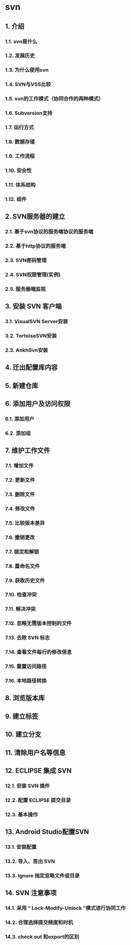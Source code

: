 svn
===
## 1. 介绍
### 1.1. svn是什么
### 1.2. 发展历史
### 1.3. 为什么使用svn
### 1.4. SVN与VSS比较
### 1.5. svn的工作模式（协同合作的两种模式）
### 1.6. Subversion支持
### 1.7. 运行方式 	
### 1.8. 数据存储
### 1.9. 工作流程
### 1.10. 安全性
### 1.11. 体系结构
### 1.12. 组件
## 2. SVN服务器的建立
### 2.1. 基于svn协议的服务端协议的服务端
### 2.2. 基于http协议的服务端
### 2.3. SVN密码管理
### 2.4. SVN权限管理(实例)
### 2.5. 服务器端监视
## 3. 安装 SVN 客户端
### 3.1. VisualSVN Server安装
### 3.2. TortoiseSVN安装
### 2.3. AnkhSvn安装
## 4. 迁出配置库内容
## 5. 新建仓库
## 6. 添加用户及访问权限
### 6.1. 添加用户
### 6.2. 添加组
## 7. 维护工作文件
### 7.1. 增加文件
### 7.2. 更新文件
### 7.3. 删除文件
### 7.4. 修改文件
### 7.5. 比较版本差异
### 7.6. 撤销更改
### 7.7. 锁定和解锁
### 7.8. 重命名文件
### 7.9. 获取历史文件
### 7.10. 检查冲突
### 7.11. 解决冲突
### 7.12. 忽略无需版本控制的文件
### 7.13. 去除 SVN 标志
### 7.14. 查看文件每行的修改信息
### 7.15. 重置访问路径
### 7.16. 本地路径转换
## 8. 浏览版本库
## 9. 建立标签
## 10. 建立分支
## 11. 清除用户名等信息
## 12. ECLIPSE 集成 SVN
### 12.1. 安装 SVN 插件
### 12.2. 配置 ECLIPSE 提交目录
### 12.3. 基本操作  
## 13. Android Studio配置SVN
### 13.1. 安装配置
### 13.2. 导入、签出 SVN
### 13.3. Ignore 指定忽略文件或目录
## 14. SVN 注意事项
### 14.1. 采用 “ Lock-Modify-Unlock ”模式进行协同工作
### 14.2. 合理选择提交频度和时机
### 14.3. check out 和export的区别